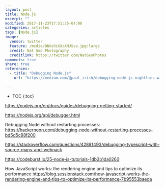 ```yaml
---
layout: post
title: Node.js
excerpt: ""
modified: 2017-11-23T17:51:25-04:00
categories: articles
tags: [Node.js]
image:
  vendor: twitter
  feature: /media/DN9sRiKXcAMJSvo.jpg:large
  credit: Nat Geo Photography‏
  creditlink: https://twitter.com/NatGeoPhotos
comments: true
share: true
references:
  - title: "Debugging Node.js"
    url: "https://medium.com/@paul_irish/debugging-node-js-nightlies-with-chrome-devtools-7c4a1b95ae27"

---
```


* TOC
{:toc}



https://nodejs.org/en/docs/guides/debugging-getting-started/

https://nodejs.org/api/debugger.html

Debugging Node without restarting processes: https://hackernoon.com/debugging-node-without-restarting-processes-bd5d5c98f200

https://stackoverflow.com/questions/42881493/debugging-typescript-with-source-maps-and-webpack


https://codeburst.io/25-node-js-tutorials-1db3b1da0260

How JavaScript works: the rendering engine and tips to optimize its performance
https://blog.sessionstack.com/how-javascript-works-the-rendering-engine-and-tips-to-optimize-its-performance-7b95553baeda
